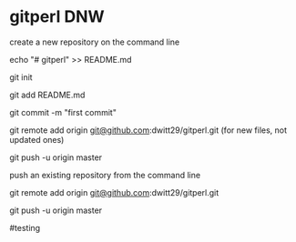 # gitperl DNW

create a new repository on the command line

echo "# gitperl" >> README.md

git init

git add README.md

git commit -m "first commit"

git remote add origin git@github.com:dwitt29/gitperl.git   (for new files, not updated ones)

git push -u origin master


push an existing repository from the command line

git remote add origin git@github.com:dwitt29/gitperl.git

git push -u origin master


#testing
